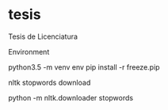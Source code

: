 # tesis
Tesis de Licenciatura

Environment

python3.5 -m venv env
pip install -r freeze.pip

nltk stopwords download

python -m nltk.downloader stopwords
